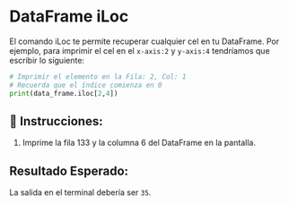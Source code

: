 # DataFrame iLoc

El comando iLoc te permite recuperar cualquier cel en tu DataFrame. Por ejemplo, para imprimir el cel en el `x-axis:2` y `y-axis:4` tendríamos que escribir lo siguiente:

```python
# Imprimir el elemento en la Fila: 2, Col: 1
# Recuerda que el índice comienza en 0
print(data_frame.iloc[2,4])
```

## 📝 Instrucciones:

1. Imprime la fila 133 y la columna 6 del DataFrame en la pantalla.

## Resultado Esperado:

La salida en el terminal debería ser `35`.

